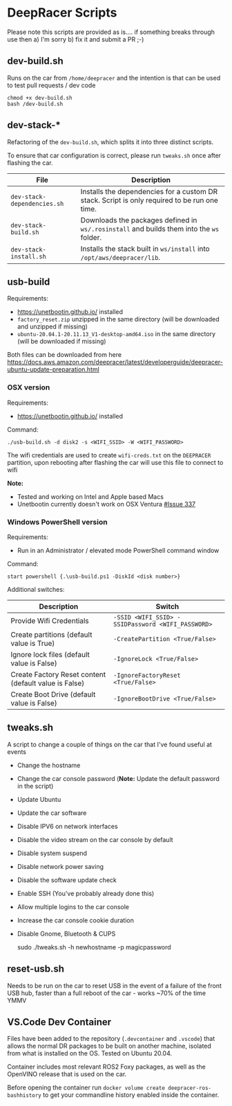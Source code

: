 # DeepRacer Scripts

Please note this scripts are provided as is.... if something breaks through use then a) I'm sorry b) fix it and submit a PR ;-)

## dev-build.sh

Runs on the car from `/home/deepracer` and the intention is that can be used to test pull requests / dev code

    chmod +x dev-build.sh
    bash /dev-build.sh

## dev-stack-\*

Refactoring of the `dev-build.sh`, which splits it into three distinct scripts.

To ensure that car configuration is correct, please run `tweaks.sh` once after flashing the car.

| File                        | Description                                                                                  |
| --------------------------- | -------------------------------------------------------------------------------------------- |
| `dev-stack-dependencies.sh` | Installs the dependencies for a custom DR stack. Script is only required to be run one time. |
| `dev-stack-build.sh`        | Downloads the packages defined in `ws/.rosinstall` and builds them into the `ws` folder.     |
| `dev-stack-install.sh`      | Installs the stack built in `ws/install` into `/opt/aws/deepracer/lib`.                      |

## usb-build

Requirements:

- https://unetbootin.github.io/ installed
- `factory_reset.zip` unzipped in the same directory (will be downloaded and unzipped if missing)
- `ubuntu-20.04.1-20.11.13_V1-desktop-amd64.iso` in the same directory (will be downloaded if missing)

Both files can be downloaded from here https://docs.aws.amazon.com/deepracer/latest/developerguide/deepracer-ubuntu-update-preparation.html

### OSX version

Requirements:

- https://unetbootin.github.io/ installed

Command:

```
./usb-build.sh -d disk2 -s <WIFI_SSID> -W <WIFI_PASSWORD>
```

The wifi credentials are used to create `wifi-creds.txt` on the `DEEPRACER` partition, upon rebooting after flashing the car will use this file to connect to wifi

**Note:**

- Tested and working on Intel and Apple based Macs
- Unetbootin currently doesn't work on OSX Ventura [#Issue 337](https://github.com/unetbootin/unetbootin/issues/337)

### Windows PowerShell version

Requirements:

- Run in an Administrator / elevated mode PowerShell command window

Command:

```
start powershell {.\usb-build.ps1 -DiskId <disk number>}
```

Additional switches:

| Description                                           | Switch                                            |
| ----------------------------------------------------- | ------------------------------------------------- |
| Provide Wifi Credentials                              | `-SSID <WIFI_SSID> -SSIDPassword <WIFI_PASSWORD>` |
| Create partitions (default value is True)             | `-CreatePartition <True/False>`                   |
| Ignore lock files (default value is False)            | `-IgnoreLock <True/False>`                        |
| Create Factory Reset content (default value is False) | `-IgnoreFactoryReset <True/False>`                |
| Create Boot Drive (default value is False)            | `-IgnoreBootDrive <True/False>`                   |

## tweaks.sh

A script to change a couple of things on the car that I've found useful at events

- Change the hostname
- Change the car console password (**Note:** Update the default password in the script)
- Update Ubuntu
- Update the car software
- Disable IPV6 on network interfaces
- Disable the video stream on the car console by default
- Disable system suspend
- Disable network power saving
- Disable the software update check
- Enable SSH (You've probably already done this)
- Allow multiple logins to the car console
- Increase the car console cookie duration
- Disable Gnome, Bluetooth & CUPS

  sudo ./tweaks.sh -h newhostname -p magicpassword

## reset-usb.sh

Needs to be run on the car to reset USB in the event of a failure of the front USB hub, faster than a full reboot of the car - works ~70% of the time YMMV

## VS.Code Dev Container

Files have been added to the repository (`.devcontainer` and `.vscode`) that allows the normal DR packages to be built on another machine, isolated from what is installed on the OS. Tested on Ubuntu 20.04.

Container includes most relevant ROS2 Foxy packages, as well as the OpenVINO release that is used on the car.

Before opening the container run `docker volume create deepracer-ros-bashhistory` to get your commandline history enabled inside the container.
